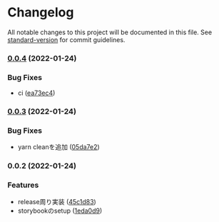 # Changelog

All notable changes to this project will be documented in this file. See [standard-version](https://github.com/conventional-changelog/standard-version) for commit guidelines.

### [0.0.4](https://github.com/tricot-inc/fujimi-ui/compare/v0.0.3...v0.0.4) (2022-01-24)


### Bug Fixes

* ci ([ea73ec4](https://github.com/tricot-inc/fujimi-ui/commit/ea73ec4ab6404798b8e3202d5705e01de1b4e8a1))

### [0.0.3](https://github.com/tricot-inc/fujimi-ui/compare/v0.0.2...v0.0.3) (2022-01-24)


### Bug Fixes

* yarn cleanを追加 ([05da7e2](https://github.com/tricot-inc/fujimi-ui/commit/05da7e2c6b362230f3cc5a0e8c5c586cd9f2aff8))

### 0.0.2 (2022-01-24)


### Features

* release周り実装 ([45c1d83](https://github.com/tricot-inc/fujimi-ui/commit/45c1d83f887ce279c17e7f4e7e95ca45299d73f2))
* storybookのsetup ([1eda0d9](https://github.com/tricot-inc/fujimi-ui/commit/1eda0d94b005e6eb4815d7e9489c1e8ea70ada42))

